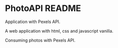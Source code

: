 # PhotoAPI README
Application with Pexels API.

A web application with html, css and javascript vanilla.

Consuming photos with Pexels API.
